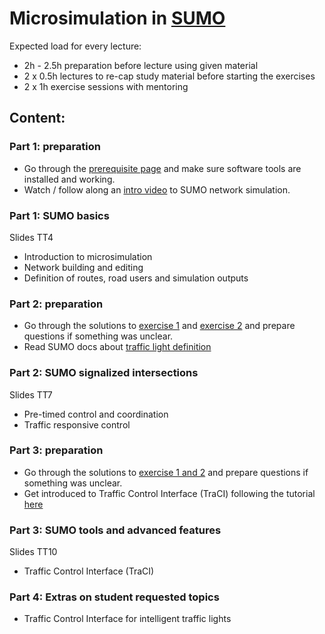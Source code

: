 # Microsimulation in [SUMO](https://www.eclipse.org/sumo/) 

Expected load for every lecture:
- 2h - 2.5h preparation before lecture using given material
- 2 x 0.5h lectures to re-cap study material before starting the exercises
- 2 x 1h exercise sessions with mentoring


## Content:
### Part 1: preparation
- Go through the [prerequisite page](https://github.com/TRG-BUILD/sumo_course/blob/master/prerequisites.md) and make sure software tools are installed and working.
- Watch / follow along an [intro video](https://rb.gy/kjenlb) to SUMO network simulation.


### Part 1: SUMO basics
Slides TT4
- Introduction to microsimulation
- Network building and editing
- Definition of routes, road users and simulation outputs


### Part 2: preparation
- Go through the solutions to [exercise 1](https://github.com/TRG-BUILD/sumo_course/tree/master/course2021/part1_networks_and_demands/exercise1) and [exercise 2](https://github.com/TRG-BUILD/sumo_course/tree/master/course2021/part1_networks_and_demands/exercise2) and prepare questions if something was unclear.
- Read SUMO docs about [traffic light definition](https://sumo.dlr.de/docs/Simulation/Traffic_Lights.html)


### Part 2: SUMO signalized intersections
Slides TT7
- Pre-timed control and coordination
- Traffic responsive control

### Part 3: preparation
- Go through the solutions to [exercise 1 and 2](https://github.com/TRG-BUILD/sumo_course/tree/master/course2021/part2_intersections/exercise1) and prepare questions if something was unclear.
- Get introduced to Traffic Control Interface (TraCI) following the tutorial [here](https://intelaligent.github.io/tctb/post-learning-traci-tls.html)


### Part 3: SUMO tools and advanced features
Slides TT10
- Traffic Control Interface (TraCI)

### Part 4: Extras on student requested topics
- Traffic Control Interface for intelligent traffic lights
